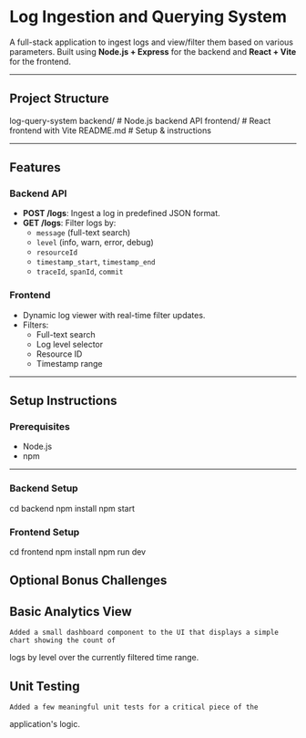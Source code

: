 # Log Ingestion and Querying System

A full-stack application to ingest logs and view/filter them based on various parameters. Built using **Node.js + Express** for the backend and **React + Vite** for the frontend.

---

## Project Structure

log-query-system
    backend/ # Node.js backend API
    frontend/ # React frontend with Vite
    README.md # Setup & instructions


---

##  Features

### Backend API

- **POST /logs**: Ingest a log in predefined JSON format.
- **GET /logs**: Filter logs by:
  - `message` (full-text search)
  - `level` (info, warn, error, debug)
  - `resourceId`
  - `timestamp_start`, `timestamp_end`
  - `traceId`, `spanId`, `commit`

### Frontend

- Dynamic log viewer with real-time filter updates.
- Filters:
  - Full-text search
  - Log level selector
  - Resource ID
  - Timestamp range

---

##  Setup Instructions

### Prerequisites

- Node.js 
- npm

---

### Backend Setup

cd backend
npm install
npm start

### Frontend Setup
cd frontend
npm install
npm run dev

## Optional Bonus Challenges

## Basic Analytics View
    Added a small dashboard component to the UI that displays a simple chart showing the count of
logs by level over the currently filtered time range.

## Unit Testing
    Added a few meaningful unit tests for a critical piece of the
application's logic. 

